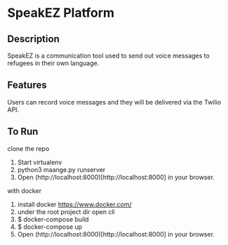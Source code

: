 # SpeakEZ Platform

## Description
SpeakEZ is a communication tool used to send out voice messages to refugees in their own language.
 
## Features
Users can record voice messages and they will be delivered via the Twilio API.

## To Run
clone the repo

1. Start virtualenv
2. python3 maange.py runserver
3. Open (http://localhost:8000)[http://localhost:8000] in your browser.

with docker

1. install docker https://www.docker.com/
2. under the root project dir open cli 
3. $ docker-compose build
4. $ docker-compose up
5. Open (http://localhost:8000)[http://localhost:8000] in your browser.